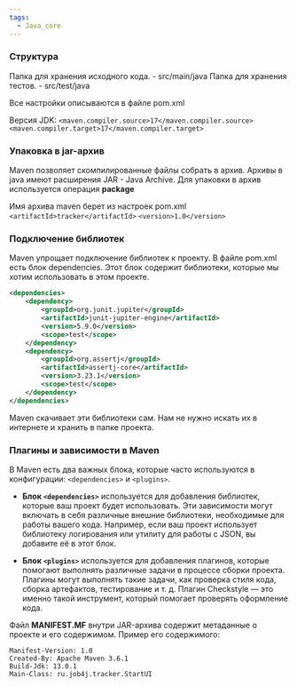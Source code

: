 ```yaml
---
tags:
  - Java_core
---
```

### Структура
Папка для хранения исходного кода. - src/main/java 
Папка для хранения тестов. - src/test/java

Все настройки описываются в файле pom.xml

Версия JDK:
`<maven.compiler.source>17</maven.compiler.source>`
`<maven.compiler.target>17</maven.compiler.target>`

### Упаковка в jar-архив
Maven позволяет скомпилированные файлы собрать в архив. Архивы в java имеют расширения JAR - Java Archive.
Для упаковки в архив используется операция **package**

Имя архива maven берет из настроек pom.xml
`<artifactId>tracker</artifactId>`
`<version>1.0</version>`

### Подключение библиотек
Maven упрощает подключение библиотек к проекту.
В файле pom.xml есть блок dependencies. Этот блок содержит библиотеки, которые мы хотим использовать в этом проекте.
```xml
<dependencies>
    <dependency>
        <groupId>org.junit.jupiter</groupId>
        <artifactId>junit-jupiter-engine</artifactId>
        <version>5.9.0</version>
        <scope>test</scope>
    </dependency>
    <dependency>
        <groupId>org.assertj</groupId>
        <artifactId>assertj-core</artifactId>
        <version>3.23.1</version>
        <scope>test</scope>
    </dependency>
</dependencies>
```
Maven скачивает эти библиотеки сам. Нам не нужно искать их в интернете и хранить в папке проекта.

### Плагины и зависимости в Maven

В Maven есть два важных блока, которые часто используются в конфигурации: `<dependencies>` и `<plugins>`.

- **Блок `<dependencies>`** используется для добавления библиотек, которые ваш проект будет использовать. Эти зависимости могут включать в себя различные внешние библиотеки, необходимые для работы вашего кода. Например, если ваш проект использует библиотеку логирования или утилиту для работы с JSON, вы добавите её в этот блок.
    
- **Блок `<plugins>`** используется для добавления плагинов, которые помогают выполнять различные задачи в процессе сборки проекта. Плагины могут выполнять такие задачи, как проверка стиля кода, сборка артефактов, тестирование и т. д. Плагин Checkstyle — это именно такой инструмент, который помогает проверять оформление кода.

Файл **MANIFEST.MF** внутри JAR-архива содержит метаданные о проекте и его содержимом. Пример его содержимого:
```
Manifest-Version: 1.0
Created-By: Apache Maven 3.6.1
Build-Jdk: 13.0.1
Main-Class: ru.job4j.tracker.StartUI
```